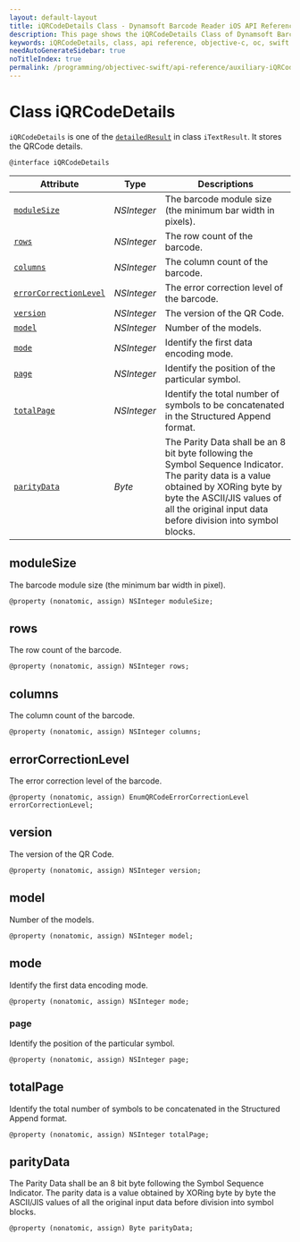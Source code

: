 ```yaml
---
layout: default-layout
title: iQRCodeDetails Class - Dynamsoft Barcode Reader iOS API Reference
description: This page shows the iQRCodeDetails Class of Dynamsoft Barcode Reader for iOS SDK.
keywords: iQRCodeDetails, class, api reference, objective-c, oc, swift
needAutoGenerateSidebar: true
noTitleIndex: true
permalink: /programming/objectivec-swift/api-reference/auxiliary-iQRCodeDetails.html
---
```



# Class iQRCodeDetails

`iQRCodeDetails` is one of the [`detailedResult`](auxiliary-iTextResult.md#detailedresult) in class `iTextResult`. It stores the QRCode details.

```objc
@interface iQRCodeDetails
```  

| Attribute | Type | Descriptions |
|---------- | ---- |-----|
| [`moduleSize`](#modulesize) | *NSInteger* | The barcode module size (the minimum bar width in pixels). |
| [`rows`](#rows) | *NSInteger* | The row count of the barcode.   |
| [`columns`](#columns) | *NSInteger* | The column count of the barcode. |
| [`errorCorrectionLevel`](#errorcorrectionlevel) | *NSInteger* | The error correction level of the barcode.   |
| [`version`](#version) | *NSInteger* | The version of the QR Code. |
| [`model`](#model) | *NSInteger* | Number of the models. |
| [`mode`](#mode) | *NSInteger* | Identify the first data encoding mode. |
| [`page`](#page) | *NSInteger* | Identify the position of the particular symbol. |
| [`totalPage`](#totalpage) | *NSInteger* | Identify the total number of symbols to be concatenated in the Structured Append format. |
| [`parityData`](#paritydata) | *Byte* | The Parity Data shall be an 8 bit byte following the Symbol Sequence Indicator. The parity data is a value obtained by XORing byte by byte the ASCII/JIS values of all the original input data before division into symbol blocks. |

## moduleSize

The barcode module size (the minimum bar width in pixel).  

```objc
@property (nonatomic, assign) NSInteger moduleSize;
```

## rows

The row count of the barcode.  

```objc
@property (nonatomic, assign) NSInteger rows;
```

## columns

The column count of the barcode.

```objc
@property (nonatomic, assign) NSInteger columns;
```

## errorCorrectionLevel

The error correction level of the barcode.

```objc
@property (nonatomic, assign) EnumQRCodeErrorCorrectionLevel errorCorrectionLevel;
```

## version

The version of the QR Code.

```objc
@property (nonatomic, assign) NSInteger version;
```

## model

Number of the models.

```objc
@property (nonatomic, assign) NSInteger model;
```

## mode

Identify the first data encoding mode.

```objc
@property (nonatomic, assign) NSInteger mode;
```

### page

Identify the position of the particular symbol.

```objc
@property (nonatomic, assign) NSInteger page;
```

## totalPage

Identify the total number of symbols to be concatenated in the Structured Append format.

```objc
@property (nonatomic, assign) NSInteger totalPage;
```

## parityData

The Parity Data shall be an 8 bit byte following the Symbol Sequence Indicator. The parity data is a value obtained by XORing byte by byte the ASCII/JIS values of all the original input data before division into symbol blocks.

```objc
@property (nonatomic, assign) Byte parityData;
```
